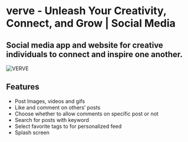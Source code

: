 # verve - Unleash Your Creativity, Connect, and Grow | Social Media

## Social media app and website for creative individuals to connect and inspire one another.
![VERVE](https://github.com/user-attachments/assets/665ff652-a2c6-4cb1-b3ad-4fbef405d7da)

## Features
- Post Images, videos and gifs
- Like and comment on others’ posts
- Choose whether to allow comments on specific post or not
- Search for posts with keyword
- Select favorite tags to for personalized feed
- Splash screen

